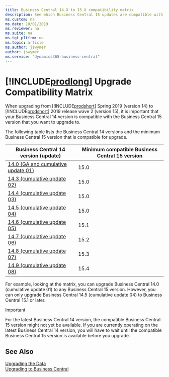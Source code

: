 ```yaml
---
title: Business Central 14.X to 15.X compatibility matrix
description: See which Business Central 15 updates are compatible with each Business Central 14 update.
ms.custom: na
ms.date: 10/01/2019
ms.reviewer: na
ms.suite: na
ms.tgt_pltfrm: na
ms.topic: article
ms.author: jswymer
author: jswymer
ms.service: "dynamics365-business-central"
---
```

# [!INCLUDE[prodlong](../developer/includes/prodlong.md)] Upgrade Compatibility Matrix

When upgrading from [!INCLUDE[prodshort](../developer/includes/prodshort.md)] Spring 2019 (version 14) to [!INCLUDE[prodshort](../developer/includes/prodshort.md)] 2019 release wave 2 (version 15), it is important that your Business Central 14 version is compatible with the Business Central 15 version that you want to upgrade to.

The following table lists the Business Central 14 versions and the minimum Business Central 15 version that is compatible for upgrade.

|Business Central 14 version (update)|Minimum compatible Business Central 15 version|
|-----------------|------------------------------------|
|[14.0 (GA and cumulative update 01)](https://support.microsoft.com/help/4501146)|15.0|
|[14.3 (cumulative update 02)](https://support.microsoft.com/help/4514872)|15.0|
|[14.4 (cumulative update 03)](https://support.microsoft.com/help/4515445)|15.0|
|[14.5 (cumulative update 04)](https://support.microsoft.com/help/4518535)|15.0|
|[14.6 (cumulative update 05)](https://support.microsoft.com/help/4522949)|15.1|
|[14.7 (cumulative update 06)](https://support.microsoft.com/help/4528705)|15.2|
|[14.8 (cumulative update 07)](https://support.microsoft.com/help/4533396)|15.3|
|[14.9 (cumulative update 08)](https://support.microsoft.com/help/4536555)|15.4|


For example, looking at the matrix, you can upgrade Business Central 14.0 (cumulative update 01) to any Business Central 15 version. However, you can only upgrade Business Central 14.5 (cumulative update 04) to Business Central 15.1 or later.

> [!IMPORTANT]
> For the latest Business Central 14 version, the compatible Business Central 15 version might not yet be available. If you are currently operating on the latest Business Central 14 version, you will have to wait until the compatible Business Central 15 version is available before you upgrade.


## See Also  
[Upgrading the Data](Upgrading-the-Data.md)   
[Upgrading to Business Central](upgrading-to-business-central.md)  
